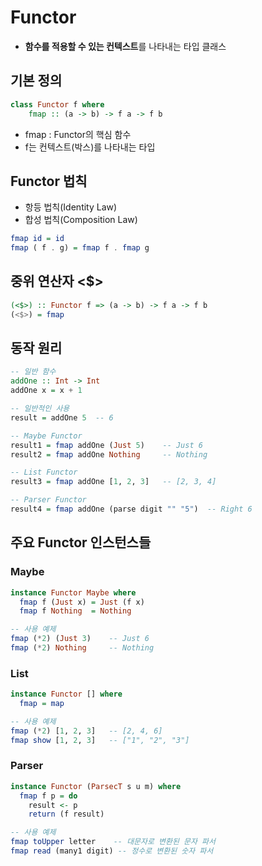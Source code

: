 ﻿# Functor
- **함수를 적용할 수 있는 컨텍스트**를 나타내는 타입 클래스
## 기본 정의
```hs
class Functor f where
    fmap :: (a -> b) -> f a -> f b 
```
- fmap : Functor의 핵심 함수
- f는 컨텍스트(박스)를 나타내는 타입

## Functor 법칙
- 항등 법칙(Identity Law)
- 합성 법칙(Composition Law)
```hs
fmap id = id
fmap ( f . g) = fmap f . fmap g
```

## 중위 연산자 <$>
```hs
(<$>) :: Functor f => (a -> b) -> f a -> f b
(<$>) = fmap
```

## 동작 원리
```hs
-- 일반 함수
addOne :: Int -> Int
addOne x = x + 1

-- 일반적인 사용
result = addOne 5  -- 6

-- Maybe Functor
result1 = fmap addOne (Just 5)    -- Just 6
result2 = fmap addOne Nothing     -- Nothing

-- List Functor
result3 = fmap addOne [1, 2, 3]   -- [2, 3, 4]

-- Parser Functor
result4 = fmap addOne (parse digit "" "5")  -- Right 6
```

## 주요 Functor 인스턴스들
### Maybe
```hs
instance Functor Maybe where
  fmap f (Just x) = Just (f x)
  fmap f Nothing  = Nothing

-- 사용 예제
fmap (*2) (Just 3)    -- Just 6
fmap (*2) Nothing     -- Nothing
```
### List
```hs
instance Functor [] where
  fmap = map

-- 사용 예제
fmap (*2) [1, 2, 3]   -- [2, 4, 6]
fmap show [1, 2, 3]   -- ["1", "2", "3"]
```
### Parser
```hs
instance Functor (ParsecT s u m) where
  fmap f p = do
    result <- p
    return (f result)

-- 사용 예제
fmap toUpper letter    -- 대문자로 변환된 문자 파서
fmap read (many1 digit) -- 정수로 변환된 숫자 파서
```